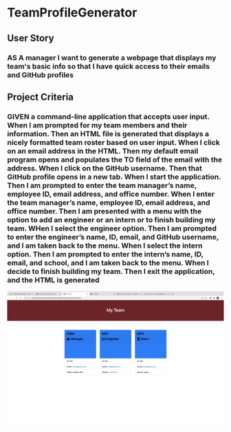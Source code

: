 # TeamProfileGenerator

## User Story
### AS A manager I want to generate a webpage that displays my team's basic info so that I have quick access to their emails and GitHub profiles

## Project Criteria
### GIVEN a command-line application that accepts user input. When I am prompted for my team members and their information. Then an HTML file is generated that displays a nicely formatted team roster based on user input. When I click on an email address in the HTML. Then my default email program opens and populates the TO field of the email with the address. When I click on the GitHub username. Then that GitHub profile opens in a new tab. When I start the application. Then I am prompted to enter the team manager’s name, employee ID, email address, and office number. When I enter the team manager’s name, employee ID, email address, and office number. Then I am presented with a menu with the option to add an engineer or an intern or to finish building my team. WHen I select the engineer option. Then I am prompted to enter the engineer’s name, ID, email, and GitHub username, and I am taken back to the menu. When I select the intern option. Then I am prompted to enter the intern’s name, ID, email, and school, and I am taken back to the menu. When I decide to finish building my team. Then I exit the application, and the HTML is generated

<img src="./Screen Shot 2022-02-28 at 8.30.22 AM.png">